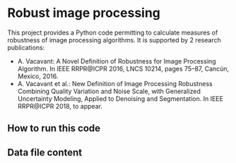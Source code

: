 # Robust image processing 
This project provides a Python code permitting to calculate measures of robustness of image processing algorithms. 
It is supported by 2 research publications:
* A. Vacavant: A Novel Definition of Robustness for Image Processing Algorithm. In IEEE RRPR@ICPR 2016, LNCS 10214, pages 75–87, Cancún, Mexico, 2016.
* A. Vacavant et al.: New Definition of Image Processing Robustness Combining Quality Variation and Noise Scale, with Generalized Uncertainty Modeling, Applied to Denoising and Segmentation. In IEEE RRPR@ICPR 2018, to appear. 

## How to run this code

## Data file content
